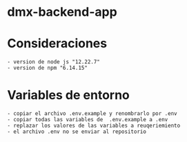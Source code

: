 # dmx-backend-app

# Consideraciones
    - version de node js "12.22.7"
    - version de npm "6.14.15"
# Variables de entorno
    - copiar el archivo .env.example y renombrarlo por .env
    - copiar todas las variables de  .env.example a .env
    - replazar los valores de las variables a reuqeriemiento
    - el archivo .env no se enviar al repositorio